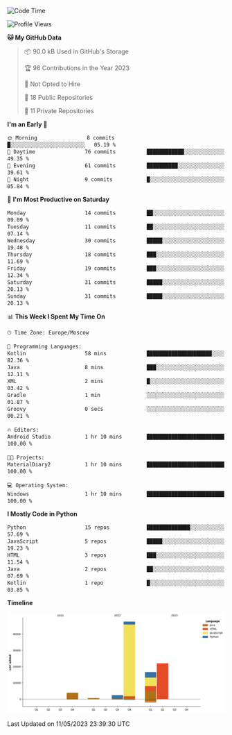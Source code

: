 <!--START_SECTION:waka-->
![Code Time](http://img.shields.io/badge/Code%20Time-83%20hrs%2039%20mins-blue)

![Profile Views](http://img.shields.io/badge/Profile%20Views-0-blue)

**🐱 My GitHub Data** 

> 📦 90.0 kB Used in GitHub's Storage 
 > 
> 🏆 96 Contributions in the Year 2023
 > 
> 🚫 Not Opted to Hire
 > 
> 📜 18 Public Repositories 
 > 
> 🔑 11 Private Repositories 
 > 
**I'm an Early 🐤** 

```text
🌞 Morning                8 commits           █░░░░░░░░░░░░░░░░░░░░░░░░   05.19 % 
🌆 Daytime                76 commits          ████████████░░░░░░░░░░░░░   49.35 % 
🌃 Evening                61 commits          ██████████░░░░░░░░░░░░░░░   39.61 % 
🌙 Night                  9 commits           █░░░░░░░░░░░░░░░░░░░░░░░░   05.84 % 
```
📅 **I'm Most Productive on Saturday** 

```text
Monday                   14 commits          ██░░░░░░░░░░░░░░░░░░░░░░░   09.09 % 
Tuesday                  11 commits          ██░░░░░░░░░░░░░░░░░░░░░░░   07.14 % 
Wednesday                30 commits          █████░░░░░░░░░░░░░░░░░░░░   19.48 % 
Thursday                 18 commits          ███░░░░░░░░░░░░░░░░░░░░░░   11.69 % 
Friday                   19 commits          ███░░░░░░░░░░░░░░░░░░░░░░   12.34 % 
Saturday                 31 commits          █████░░░░░░░░░░░░░░░░░░░░   20.13 % 
Sunday                   31 commits          █████░░░░░░░░░░░░░░░░░░░░   20.13 % 
```


📊 **This Week I Spent My Time On** 

```text
🕑︎ Time Zone: Europe/Moscow

💬 Programming Languages: 
Kotlin                   58 mins             █████████████████████░░░░   82.36 % 
Java                     8 mins              ███░░░░░░░░░░░░░░░░░░░░░░   12.11 % 
XML                      2 mins              █░░░░░░░░░░░░░░░░░░░░░░░░   03.42 % 
Gradle                   1 min               ░░░░░░░░░░░░░░░░░░░░░░░░░   01.87 % 
Groovy                   0 secs              ░░░░░░░░░░░░░░░░░░░░░░░░░   00.21 % 

🔥 Editors: 
Android Studio           1 hr 10 mins        █████████████████████████   100.00 % 

🐱‍💻 Projects: 
MaterialDiary2           1 hr 10 mins        █████████████████████████   100.00 % 

💻 Operating System: 
Windows                  1 hr 10 mins        █████████████████████████   100.00 % 
```

**I Mostly Code in Python** 

```text
Python                   15 repos            ██████████████░░░░░░░░░░░   57.69 % 
JavaScript               5 repos             █████░░░░░░░░░░░░░░░░░░░░   19.23 % 
HTML                     3 repos             ███░░░░░░░░░░░░░░░░░░░░░░   11.54 % 
Java                     2 repos             ██░░░░░░░░░░░░░░░░░░░░░░░   07.69 % 
Kotlin                   1 repo              █░░░░░░░░░░░░░░░░░░░░░░░░   03.85 % 
```



**Timeline**

![Lines of Code chart](https://raw.githubusercontent.com/Adlemex/Adlemex/main/assets/bar_graph.png)


 Last Updated on 11/05/2023 23:39:30 UTC
<!--END_SECTION:waka-->
